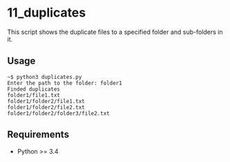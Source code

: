 11_duplicates
=============

This script shows the duplicate files to a specified folder and sub-folders in it.

Usage
-----

```
~$ python3 duplicates.py 
Enter the path to the folder: folder1
Finded duplicates
folder1/file1.txt
folder1/folder2/file1.txt
folder1/folder2/file2.txt
folder1/folder2/folder3/file2.txt
```

Requirements
------------

- Python >= 3.4
